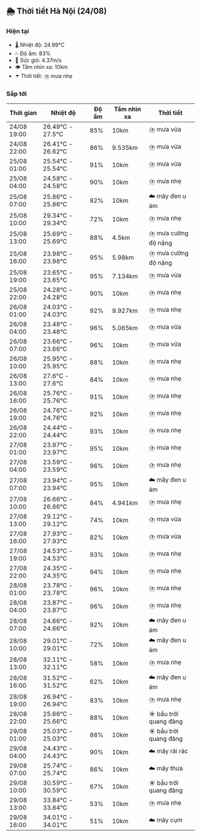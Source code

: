 ## 🌦️ Thời tiết Hà Nội (24/08)

### Hiện tại

- 🌡️ Nhiệt độ: 24.99℃
- 💦 Độ ẩm: 83%
- 💨 Sức gió: 4.37m/s
- 👁️ Tầm nhìn xa: 10km
- ☂️ Thời tiết: ⛈️ mưa nhẹ

### Sắp tới

| Thời gian | Nhiệt độ | Độ ẩm | Tầm nhìn xa | Thời tiết |
| --- | --- | --- | --- | --- |
| 24/08 19:00 | 26.49℃ - 27.5℃ | 85% | 10km | ⛈️ mưa vừa |
| 24/08 22:00 | 26.41℃ - 26.62℃ | 86% | 9.535km | ⛈️ mưa vừa |
| 25/08 01:00 | 25.54℃ - 25.54℃ | 91% | 10km | ⛈️ mưa vừa |
| 25/08 04:00 | 24.58℃ - 24.58℃ | 90% | 10km | ⛈️ mưa nhẹ |
| 25/08 07:00 | 25.86℃ - 25.86℃ | 82% | 10km | ☁️ mây đen u ám |
| 25/08 10:00 | 29.34℃ - 29.34℃ | 72% | 10km | ⛈️ mưa nhẹ |
| 25/08 13:00 | 25.69℃ - 25.69℃ | 88% | 4.5km | ⛈️ mưa cường độ nặng |
| 25/08 16:00 | 23.98℃ - 23.98℃ | 95% | 5.98km | ⛈️ mưa cường độ nặng |
| 25/08 19:00 | 23.65℃ - 23.65℃ | 95% | 7.134km | ⛈️ mưa vừa |
| 25/08 22:00 | 24.28℃ - 24.28℃ | 90% | 10km | ⛈️ mưa nhẹ |
| 26/08 01:00 | 24.03℃ - 24.03℃ | 92% | 9.927km | ⛈️ mưa nhẹ |
| 26/08 04:00 | 23.48℃ - 23.48℃ | 96% | 5.065km | ⛈️ mưa vừa |
| 26/08 07:00 | 23.66℃ - 23.66℃ | 96% | 10km | ⛈️ mưa vừa |
| 26/08 10:00 | 25.95℃ - 25.95℃ | 88% | 10km | ⛈️ mưa nhẹ |
| 26/08 13:00 | 27.6℃ - 27.6℃ | 84% | 10km | ⛈️ mưa nhẹ |
| 26/08 16:00 | 25.76℃ - 25.76℃ | 91% | 10km | ⛈️ mưa nhẹ |
| 26/08 19:00 | 24.76℃ - 24.76℃ | 92% | 10km | ⛈️ mưa nhẹ |
| 26/08 22:00 | 24.44℃ - 24.44℃ | 93% | 10km | ⛈️ mưa nhẹ |
| 27/08 01:00 | 23.97℃ - 23.97℃ | 95% | 10km | ⛈️ mưa nhẹ |
| 27/08 04:00 | 23.59℃ - 23.59℃ | 96% | 10km | ⛈️ mưa nhẹ |
| 27/08 07:00 | 23.94℃ - 23.94℃ | 95% | 10km | ☁️ mây đen u ám |
| 27/08 10:00 | 26.66℃ - 26.66℃ | 84% | 4.941km | ⛈️ mưa nhẹ |
| 27/08 13:00 | 29.12℃ - 29.12℃ | 74% | 10km | ⛈️ mưa vừa |
| 27/08 16:00 | 27.93℃ - 27.93℃ | 82% | 10km | ⛈️ mưa vừa |
| 27/08 19:00 | 24.53℃ - 24.53℃ | 93% | 10km | ⛈️ mưa nhẹ |
| 27/08 22:00 | 24.35℃ - 24.35℃ | 94% | 10km | ⛈️ mưa nhẹ |
| 28/08 01:00 | 23.78℃ - 23.78℃ | 96% | 10km | ⛈️ mưa nhẹ |
| 28/08 04:00 | 23.87℃ - 23.87℃ | 96% | 10km | ⛈️ mưa nhẹ |
| 28/08 07:00 | 24.66℃ - 24.66℃ | 92% | 10km | ☁️ mây đen u ám |
| 28/08 10:00 | 29.01℃ - 29.01℃ | 72% | 10km | ☁️ mây đen u ám |
| 28/08 13:00 | 32.11℃ - 32.11℃ | 58% | 10km | ⛈️ mưa nhẹ |
| 28/08 16:00 | 31.52℃ - 31.52℃ | 62% | 10km | ☁️ mây đen u ám |
| 28/08 19:00 | 26.94℃ - 26.94℃ | 83% | 10km | ⛈️ mưa nhẹ |
| 28/08 22:00 | 25.66℃ - 25.66℃ | 88% | 10km | ☀️ bầu trời quang đãng |
| 29/08 01:00 | 25.03℃ - 25.03℃ | 88% | 10km | ☀️ bầu trời quang đãng |
| 29/08 04:00 | 24.43℃ - 24.43℃ | 90% | 10km | ☁️ mây rải rác |
| 29/08 07:00 | 25.74℃ - 25.74℃ | 86% | 10km | ☁️ mây thưa |
| 29/08 10:00 | 30.59℃ - 30.59℃ | 67% | 10km | ☀️ bầu trời quang đãng |
| 29/08 13:00 | 33.84℃ - 33.84℃ | 53% | 10km | ⛈️ mưa nhẹ |
| 29/08 16:00 | 34.01℃ - 34.01℃ | 51% | 10km | ☁️ mây cụm |

